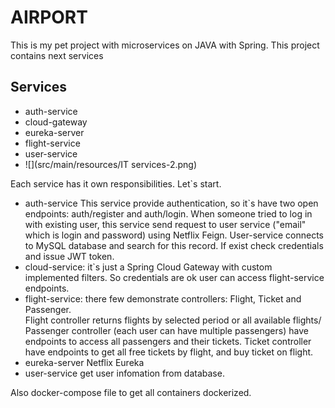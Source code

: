 # AIRPORT

This is my pet project with microservices on JAVA with Spring.
This project contains next services
## Services 
- auth-service
- cloud-gateway
- eureka-server
- flight-service
- user-service
- 
  ![](src/main/resources/IT services-2.png)

Each service has it own responsibilities. Let`s start.
- auth-service
This service provide authentication, so it`s have two open endpoints: auth/register and auth/login. 
When someone tried to log in with existing user, this service send request to user service ("email" which is login and password) using Netflix Feign. User-service connects to MySQL database and search for this record. If exist check credentials and issue JWT token.
- cloud-service: it`s just a Spring Cloud Gateway with custom implemented filters. So credentials are ok user can access flight-service endpoints.
- flight-service: there few demonstrate controllers: Flight, Ticket and Passenger.   
Flight controller returns flights by selected period or all available flights/
Passenger controller (each user can have multiple passengers) have endpoints to access all passengers and their tickets.
Ticket controller  have endpoints to get all free tickets by flight, and buy ticket on flight.
- eureka-server Netflix Eureka
- user-service get user infomation from database.

Also docker-compose file to get all containers dockerized.